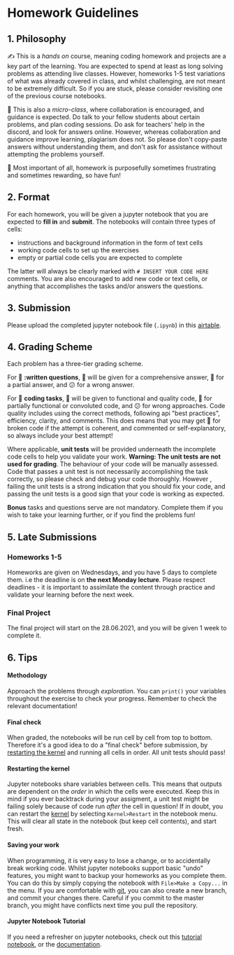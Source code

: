 

# Homework Guidelines

## 1. Philosophy

:writing_hand: This is a _hands on_ course, meaning coding homework and projects are a key part of the learning. You are expected to spend at least as long solving problems as attending live classes. However, homeworks 1-5 test variations of what was already covered in class, and whilst challenging, are not meant to be extremely difficult. So if you are stuck, please consider revisiting one of the previous course notebooks.


:handshake: This is also a _micro-class_, where collaboration is encouraged, and guidance is expected. Do talk to your fellow students about certain problems, and plan coding sessions. Do ask for teachers' help in the discord, and look for answers online. However, whereas collaboration and guidance improve learning, plagiarism does not. So please don't copy-paste answers without understanding them, and don't ask for assistance without attempting the problems yourself.

:tada: Most important of all, homework is purposefully sometimes frustrating and sometimes rewarding, so have fun!


## 2. Format

For each homework, you will be given a jupyter notebook that you are expected to **fill in** and **submit**. The notebooks will contain three types of cells:  

* instructions and background information in the form of text cells
* working code cells to set up the exercises
* empty or partial code cells you are expected to complete 

The latter will always be clearly marked with `# INSERT YOUR CODE HERE` comments. You are also encouraged to add new code or text cells, or anything that accomplishes the tasks and/or answers the questions. 

## 3. Submission

Please upload the completed jupyter notebook file (`.ipynb`) in this [airtable](https://airtable.com/shri5saP3xxEDtrHQ).

## 4. Grading Scheme


Each problem has a three-tier grading scheme.

For :brain: **:written questions**, :star_struck: will be given for a comprehensive answer, :slightly_smiling_face: for a partial answer, and :confused: for a wrong answer.  

For :muscle: **coding tasks**, :star_struck: will be given to functional and quality code, :slightly_smiling_face: for partially functional or convoluted code, and :confused: for wrong approaches. Code quality includes using the correct methods, following api "best practices", efficiency, clarity, and comments. This does means that you may get :slightly_smiling_face: for broken code if the attempt is coherent, and commented or self-explanatory, so always include your best attempt!

Where applicable, **unit tests** will be provided underneath the incomplete code cells to help you validate your work. **Warning: The unit tests are not used for grading**. The behaviour of your code will be manually assessed. Code that passes a unit test is not necessarily accomplishing the task correctly, so please check and debug your code thoroughly. However , failing the unit tests is a strong indication that you should fix your code, and passing the unit tests is a good sign that your code is working as expected.

**Bonus** tasks and questions serve are not mandatory. Complete them if you wish to take your learning further, or if you find the problems fun!

## 5. Late Submissions

### Homeworks 1-5

Homeworks are given on Wednesdays, and you have 5 days to complete them. i.e the deadline is on **the next Monday lecture**. Please respect deadlines - it is important to assimilate the content through practice and validate your learning before the next week. 

### Final Project

The final project will start on the 28.06.2021, and you will be given 1 week to complete it.

## 6. Tips

#### Methodology

Approach the problems through _exploration_. You can `print()` your variables throughout the exercise to check your progress. Remember to check the relevant documentation!

#### Final check

When graded, the notebooks will be run cell by cell from top to bottom. Therefore it's a good idea to do a "final check" before submission, by [restarting the kernel](#Restarting-the-kernel) and running all cells in order. All unit tests should pass! 

#### Restarting the kernel

Jupyter notebooks share variables between cells. This means that outputs are dependent on the _order_ in which the cells were executed. Keep this in mind if you ever backtrack during your assigment, a unit test might be failing solely because of code run _after_ the cell in question! If in doubt, you can restart the [kernel](https://jupyter-notebook-beginner-guide.readthedocs.io/en/latest/what_is_jupyter.html#kernel) by selecting `Kernel>Restart` in the notebook menu. This will clear all state in the notebook (but keep cell contents), and start fresh.

#### Saving your work

When programming, it is very easy to lose a change, or to accidentally break working code. Whilst jupyter notebooks support basic "undo" features, you might want to backup your homeworks as you complete them. You can do this by simply copying the notebook with `File>Make a Copy...` in the menu. If you are comfortable with [git](https://git-scm.com/), you can also create a new branch, and commit your changes there. Careful if you commit to the master branch, you might have conflicts next time you pull the repository.


#### Jupyter Notebook Tutorial

If you need a refresher on jupyter notebooks, check out this [tutorial notebook](https://mybinder.org/v2/gh/ipython/ipython-in-depth/master?filepath=binder/Index.ipynb), or the [documentation](https://jupyter-notebook.readthedocs.io/en/stable/examples/Notebook/Notebook%20Basics.html).
